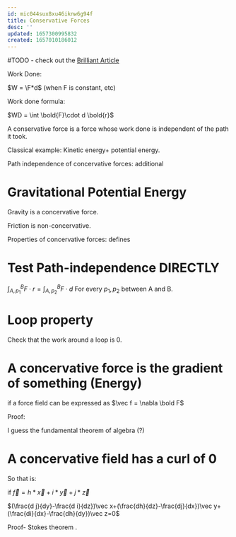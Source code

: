 ```yaml
---
id: mic044sux8xu46iknw6g94f
title: Conservative Forces
desc: ''
updated: 1657300995832
created: 1657010186012
---
```


#TODO - check out the [Brilliant Article](https://brilliant.org/wiki/conservative-forces/)


Work Done:

$W = \F*d$ (when F is constant, etc)


Work done formula:

$WD =  \int \bold{F}\cdot d \bold{r}$



A conservative force is a force whose work done is independent of the path it took.

Classical example: Kinetic energy+ potential energy.


Path independence of concervative forces: additional


# Gravitational Potential Energy

Gravity is a concervative force.



Friction is non-concervative.

Properties of concervative forces: defines


# Test Path-independence DIRECTLY


$\int_{A,p_1}^{B} F\cdot r=  \int_{A,p_2}^{B} F\cdot d$
For every $p_1,p_2$ between A and B.




# Loop property


Check that the work around a loop is 0.


# A concervative force is the gradient of something (Energy)

if a force field can be expressed as $\vec f = \nabla \bold F$

Proof:

I guess the fundamental theorem of algebra (?)


# A concervative field has a curl of 0

So that is:

if 
$\vec f =h*\vec x+i*\vec y+j*\vec z$

$(\frac{d j}{dy}-\frac{d i}{dz})\vec x+(\frac{dh}{dz}-\frac{dj}{dx})\vec y+(\frac{di}{dx}-\frac{dh}{dy})\vec z=0$

 Proof- Stokes theorem .
